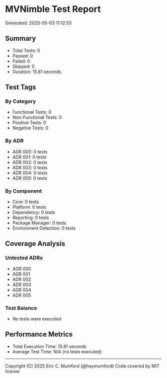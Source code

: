 # MVNimble Test Report

Generated: 2025-05-03 11:12:53

## Summary

* Total Tests: 0
* Passed: 0
* Failed: 0
* Skipped: 0
* Duration: 15.81 seconds

## Test Tags

### By Category

* Functional Tests: 0
* Non-Functional Tests: 0
* Positive Tests: 0
* Negative Tests: 0

### By ADR

* ADR 000: 0 tests
* ADR 001: 0 tests
* ADR 002: 0 tests
* ADR 003: 0 tests
* ADR 004: 0 tests
* ADR 005: 0 tests

### By Component

* Core: 0 tests
* Platform: 0 tests
* Dependency: 0 tests
* Reporting: 0 tests
* Package Manager: 0 tests
* Environment Detection: 0 tests

## Coverage Analysis

### Untested ADRs

* ADR 000
* ADR 001
* ADR 002
* ADR 003
* ADR 004
* ADR 005

### Test Balance

* No tests were executed

## Performance Metrics

* Total Execution Time: 15.81 seconds
* Average Test Time: N/A (no tests executed)



---
Copyright (C) 2025 Eric C. Mumford (@heymumford) Code covered by MIT license

